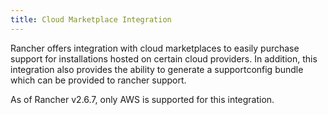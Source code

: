 ```yaml
---
title: Cloud Marketplace Integration
---
```


<head>
  <link rel="canonical" href="https://ranchermanager.docs.rancher.com/pages-for-subheaders/cloud-marketplace"/>
</head>

Rancher offers integration with cloud marketplaces to easily purchase support for installations hosted on certain cloud providers. In addition, this integration also provides the ability to generate a supportconfig bundle which can be provided to rancher support.

As of Rancher v2.6.7, only AWS is supported for this integration.
